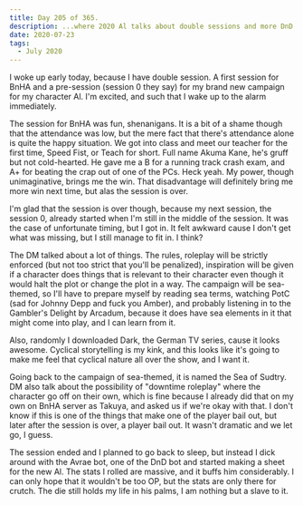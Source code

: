 ```yaml
---
title: Day 205 of 365.
description: ...where 2020 Al talks about double sessions and more DnD shenanigans.
date: 2020-07-23
tags:
  - July 2020
---
```


I woke up early today, because I have double session. A first session for BnHA and a pre-session (session 0 they say) for my brand new campaign for my character Al. I'm excited, and such that I wake up to the alarm immediately.

The session for BnHA was fun, shenanigans. It is a bit of a shame though that the attendance was low, but the mere fact that there's attendance alone is quite the happy situation. We got into class and meet our teacher for the first time, Speed Fist, or Teach for short. Full name Akuma Kane, he's gruff but not cold-hearted. He gave me a B for a running track crash exam, and A+ for beating the crap out of one of the PCs. Heck yeah. My power, though unimaginative, brings me the win. That disadvantage will definitely bring me more win next time, but alas the session is over.

I'm glad that the session is over though, because my next session, the session 0, already started when I'm still in the middle of the session. It was the case of unfortunate timing, but I got in. It felt awkward cause I don't get what was missing, but I still manage to fit in. I think?

The DM talked about a lot of things. The rules, roleplay will be strictly enforced (but not too strict that you'll be penalized), inspiration will be given if a character does things that is relevant to their character even though it would halt the plot or change the plot in a way. The campaign will be sea-themed, so I'll have to prepare myself by reading sea terms, watching PotC (sad for Johnny Depp and fuck you Amber), and probably listening in to the Gambler's Delight by Arcadum, because it does have sea elements in it that might come into play, and I can learn from it.

Also, randomly I downloaded Dark, the German TV series, cause it looks awesome. Cyclical storytelling is my kink, and this looks like it's going to make me feel that cyclical nature all over the show, and I want it.

Going back to the campaign of sea-themed, it is named the Sea of Sudtry. DM also talk about the possibility of "downtime roleplay" where the character go off on their own, which is fine because I already did that on my own on BnHA server as Takuya, and asked us if we're okay with that. I don't know if this is one of the things that make one of the player bail out, but later after the session is over, a player bail out. It wasn't dramatic and we let go, I guess.

The session ended and I planned to go back to sleep, but instead I dick around with the Avrae bot, one of the DnD bot and started making a sheet for the new Al. The stats I rolled are massive, and it buffs him considerably. I can only hope that it wouldn't be too OP, but the stats are only there for crutch. The die still holds my life in his palms, I am nothing but a slave to it.